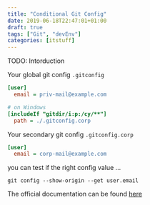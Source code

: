 ```yaml
---
title: "Conditional Git Config"
date: 2019-06-18T22:47:01+01:00
draft: true
tags: ["Git", "devEnv"]
categories: [itstuff]
---
```


TODO: Intorduction

Your global git config `.gitconfig`

``` ini
[user]
  email = priv-mail@example.com

# on Windows
[includeIf "gitdir/i:p:/cy/**"]
  path = ./.gitconfig.corp
```

Your secondary git config `.gitconfig.corp`

``` ini
[user]
  email = corp-mail@example.com

```

you can test if the right config value ...

``` console
git config --show-origin --get user.email

```

The official documentation can be found [here](https://git-scm.com/docs/git-config#_includes)
